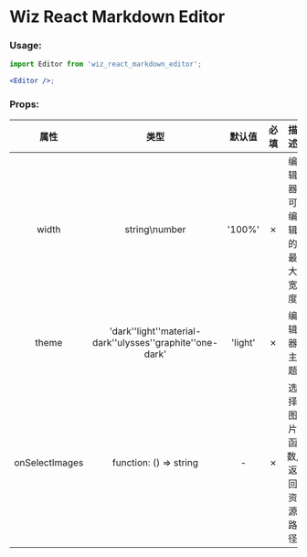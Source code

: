 # Wiz React Markdown Editor

### Usage:

```jsx
import Editor from 'wiz_react_markdown_editor';

<Editor />;
```

### Props:

|      属性      |                              类型                              | 默认值  | 必填 |            描述            |
| :------------: | :------------------------------------------------------------: | :-----: | :--: | :------------------------: |
|     width      |                         string\number                          | '100%'  |  ✗   |   编辑器可编辑的最大宽度   |
|     theme      | 'dark'\'light'\'material-dark'\'ulysses'\'graphite'\'one-dark' | 'light' |  ✗   |         编辑器主题         |
| onSelectImages |                     function: () => string                     |    -    |  ✗   | 选择图片函数, 返回资源路径 |
